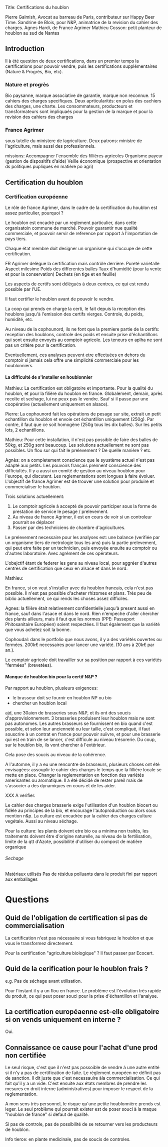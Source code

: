 Title: Certifications du houblon

Pierre Galmish, Avocat au barreau de Paris, contributeur sur Happy Beer Time.
Sandrine de Blois, pour N&P, animatrice de la revision du cahier des charges.
Agnes Hardi, de France Agrimer
Mathieu Cosson: petit planteur de houblon au sud de Nantes

## Introduction

Il à été question de deux certifications, dans un premier temps la certifications
pour pouvoir vendre, puis les certifications supplémentaires (Nature & Progrès,
Bio, etc).

### Nature et progrès

Bio paysanne, marque associative de garantie, marque non reconnue. 15 cahiers des charges specifiques.
Deux aprticularités: en polus des cachiers des charges, une charte. Les consommateurs, producteurs et transformateurs sont impliquaés pour la gestion de la marque et pour la revision des cahiers des charges

### France Agrimer

sous tutelle du ministere de lagriculture. Deux patrons: ministre de l'agriculture, mais aussi des professionnels.

missions:
Accompagner l'ensemble des fillières agricoles
Organisme payeur (gestion de dispositifs d'aide)
Veille économique (prospective et orientation ds politiques pupliques en matière po agri)

## Certification du houblon

### Certification européenne

Le rôle de france Agrimer, dans le cadre de la certification du houblon est assez particulier, pourquoi ?

Le houblon est encadré par un reglement particulier, dans cette organisatoin commune de marché.
Pouvoir guarantir nue qualité commerciale, et pouvoir servir de reference par rapport à l'importation de pays tiers.

Chaque état membre doit designer un organisme qui s'occupe de cette certification.

FR Agrimer delègue la certification mais contrôle derrière.
Pureté varietalle
Aspect milesime
Poids des differentes balles
Taux d'humidité (pour la vente et pour la conservation)
Dechets (en tige et en feuille)

Les aspects de certifs sont délégués à deux centres, ce qui est rendu possible par l'UE.

Il faut certifier le houblon avant de pouvoir le vendre.

La coop qui prends en charge la certi, le fait depuis la reception des houblons jusqu'à l'emission des certifs vierges. Controle, du poids, humidité, etc.

Au niveau de la cophounord, ils ne font que la premiere partie de la certifs: reception des houblons, controle des poids et ensuite prise d'échantillons qui sont ensuite envoyés au comptoir agricole. Les teneurs en aplha ne sont pas un critère pour la certification.

Eventuellement, ces analyses peuvent etre effectuées en dehors du comptoir si jamais cela offre une simplicité commerciale pour les houblonniers.

#### La difficulté de s'installer en houblonnier

Mathieu: La certification est obligatoire et importante. Pour la qualité du houblon, et pour la filière du houblon en france. Globalement, demain, après recolte et sechage, lui ne peux pas le vendre. Sauf si il passe par une coopérative (actuellement uniquement en alsace).

Pierre: La cophounord fait les opérations de pesage sur site, extrait un petit echantillon du houblon et envoie cet échantillon uniquement (250g). Par contre, il faut que ce soit homogène (250g tous les dix balles). Sur les petits lots, 2 echantillons.

Mathieu: Pour cette installation, il n'est pas possible de faire des balles de 50kg, et 250g sont beaucoup. Les solutions actuellement ne sont pas possibles. Un flou sur qui fait le prelevement ? De quelle manière ? etc.

Agnès: on a completement conscience que le syustème actuel n'est pas adapté aux petits. Les pouvoirs français prennent conscience des difficiultés. Il y a aussi un comité de gestion au niveau houblon pour l'europe, qui discutent. Les reglementations sont longues à faire évoluer. L'objectif de france Agrimer est de trouver une solution pour produire et commercialiser le houblon.

Trois solutions actuellement:

1. Le comptoir agricole à accepté de pouvoir participer sous la forme de prestation de service le pesage / prelevement.
2. Au niveau de france Agrimer, il est en cours de voir si un controleur pourrait se déplacer
3. Passer par des techniciens de chambre d'agricultures.

Le prelevement necessaire pour les analyses est: une balance (verifiée par un organisme tiers de metrologie tous les ans) puis la partie prelevement, qui peut etre faite par un technicien, puis envoyée ensuite au comptoir ou d'autres laboratoire. Avec agrément de ces opérateurs.

L'obejctif étant de federer les gens au niveau local, pour aggréer d'autres centres de certification que ceux en alsace et dans le nord.

Mathieu:

En france, si on veut s'installer avec du houblon francais, cela n'est pas possible. Il n'est pas possible d'acheter rhizomes et plans. Très peu de biblio actuellement, ce qui rends les choses assez difficiles.

Agnes: la filière était relativement confidentielle jusqu'à present aussi en france, sauf dans l'asace et dans le nord. Rien n'empeche d'aller chercher des plants ailleurs, mais il faut que les normes (PPE: Passeport Phitosanitaire Européen) soient respectées. Il faut également que la variété que vous achetez soit la bonne.

Cophoudal: dans le portfolio que nous avons, il y a des variétés ouvertes ou fermées. 200k€ necessaires pour lancer une variété. (10 ans à 20k€ par an.). 

Le comptoir agricole doit travailler sur sa position par rapport à ces variétés "fermées" (brevetées).

#### Manque de houblon bio pour la certif N&P ?

Par rapport au houblon, plusieurs exigences:

- le brasseur doit se fournir en houblon NP ou bio
- chercher un houblon local

ajd, une 30aien de brasseries sous N&P, et ils ont des soucis d'approvisionnement. 3 brasseries produisent leur houblon mais ne sont pas autonomes. Les autres brasseurs se fournissent en bio quand c'est possible, et selon leur ancienneté ou leur taille, c'est compliqué, il faut souscrire à un contrat en france pour pouvoir suiivre, et pour une brasserie qui est en train de se lancer, c'est difficule au niveau trésorerie. Du coup, sur le houblon bio, ils vont chercher à l'extérieur.

Cela pose des soucis au niveau de la cohérence.

A l'automne, il y a eu une rencontre de brasseurs, plusieurs choses ont été envisagées: assouplir le cahier des charges le temps que la fillière locale se mette en place. Changer la reglementation en fonction des variétés amerisantes ou aromatique. Il a été décidé de rester pareil mais de s'associer a des dynamiques en cours et de les aider.

XXX A verifier.

Le cahier des charges brasserie exige l'utilisation d'un houblon biocert ou fidèle au principes de la bio, et encourage l'autoproduction ou alors sous mention n&p. La culture est encadrée par la cahier des charges culture vegétale. Aussi au niveau séchage.

Pour la culture: les plants doivent etre bio ou a minima non traités, les traitements doivent être d'origine naturelle, au niveau de la fertilisation, limite de la qtt d'Azote, possibilité d'utiliser du compost de matière organique

###### Sechage

Matériaux utilisés
Pas de résidus polluants dans le produit fini par rapport aux emballages

# Questions

## Quid de l'obligation de certification si pas de commercialisation

La certification n'est pas nécessaire si vous fabriquez le houblon et que vous
le transformez directement.

Pour la certification "agriculture biologique" ? Il faut passer par Ecocert.

## Quid de la cerification pour le houblon frais ?

e.g. Pas de séchage avant utilisation.

Pour l'instant il y a un flou en france. Le problème est l'évolution très rapide du produit, ce qui peut poser souci pour la prise d'échantillon et l'analyse.

## La certification européaenne est-elle obligatoire si on vends uniquement en interne ?

Oui.

## Connaissance ce cause pour l'achat d'une prod non certifiée

Le seul risque, c'est que il n'est pas possoible de vendre à une autre entité si il n'y a pas de certification de faite.
Le réglement européen ne définit pas de sanction. Il dit juste que c'est necessauire àla commercialisation. Ce qui fait qu'il y a un vide. C'est ensuite aux états membres de prendre les mesures en droit interne (administratives) pour imposer le respect de la reglementation.

A mon sens très personnel, le risque qu'une petite houblonnière prends est leger. Le seul problème qui pourrait exister est de poser souci à la maque "houblon de france" si defaut de qualité.

Si pas de controle, pas de possibilité de se retourner vers les producteurs de houblon.

Info tierce: en plante medicinale, pas de soucis de controles.
